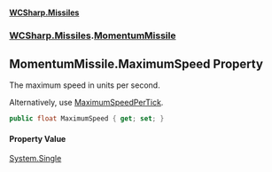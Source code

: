 #### [WCSharp.Missiles](README.md 'README')
### [WCSharp.Missiles](WCSharp.Missiles.md 'WCSharp.Missiles').[MomentumMissile](WCSharp.Missiles.MomentumMissile.md 'WCSharp.Missiles.MomentumMissile')

## MomentumMissile.MaximumSpeed Property

The maximum speed in units per second.  
  
Alternatively, use [MaximumSpeedPerTick](WCSharp.Missiles.MomentumMissile.MaximumSpeedPerTick.md 'WCSharp.Missiles.MomentumMissile.MaximumSpeedPerTick').

```csharp
public float MaximumSpeed { get; set; }
```

#### Property Value
[System.Single](https://docs.microsoft.com/en-us/dotnet/api/System.Single 'System.Single')